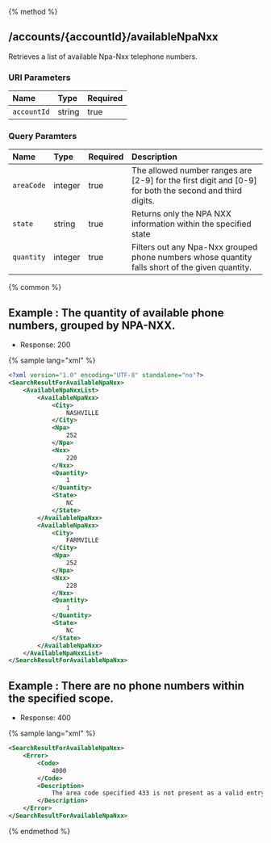 {% method %}
## /accounts/{accountId}/availableNpaNxx

Retrieves a list of available Npa-Nxx telephone numbers.


### URI Parameters
| Name | Type | Required |
|:-----|:-----|:---------|
| `accountId` | string | true |


### Query Paramters

| Name | Type | Required | Description |
|:-----|:-----|:---------|:------------|
| `areaCode` | integer | true | The allowed number ranges are [2-9] for the first digit and [0-9] for both the second and third digits. |
| `state` | string | true | Returns only the NPA NXX information within the specified state |
| `quantity` | integer | true | Filters out any Npa-Nxx grouped phone numbers whose quantity falls short of the given quantity. |




{% common %}


## Example : The quantity of available phone numbers, grouped by NPA-NXX.

* Response: 200

{% sample lang="xml" %}

```xml
<?xml version="1.0" encoding="UTF-8" standalone="no"?>
<SearchResultForAvailableNpaNxx>
    <AvailableNpaNxxList>
        <AvailableNpaNxx>
            <City>
                NASHVILLE
            </City>
            <Npa>
                252
            </Npa>
            <Nxx>
                220
            </Nxx>
            <Quantity>
                1
            </Quantity>
            <State>
                NC
            </State>
        </AvailableNpaNxx>
        <AvailableNpaNxx>
            <City>
                FARMVILLE
            </City>
            <Npa>
                252
            </Npa>
            <Nxx>
                228
            </Nxx>
            <Quantity>
                1
            </Quantity>
            <State>
                NC
            </State>
        </AvailableNpaNxx>
    </AvailableNpaNxxList>
</SearchResultForAvailableNpaNxx>
```

## Example : There are no phone numbers within the specified scope.

* Response: 400

{% sample lang="xml" %}

```xml
<SearchResultForAvailableNpaNxx>
    <Error>
        <Code>
            4000
        </Code>
        <Description>
            The area code specified 433 is not present as a valid entry in our system
        </Description>
    </Error>
</SearchResultForAvailableNpaNxx>
```


{% endmethod %}